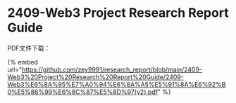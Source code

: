# 2409-Web3 Project Research Report Guide

PDF文件下载：

{% embed url="https://github.com/zey9991/research_report/blob/main/2409-Web3%20Project%20Research%20Report%20Guide/2409-Web3%E6%8A%95%E7%A0%94%E6%8A%A5%E5%91%8A%E6%92%B0%E5%86%99%E6%8C%87%E5%8D%97(v2).pdf" %}
